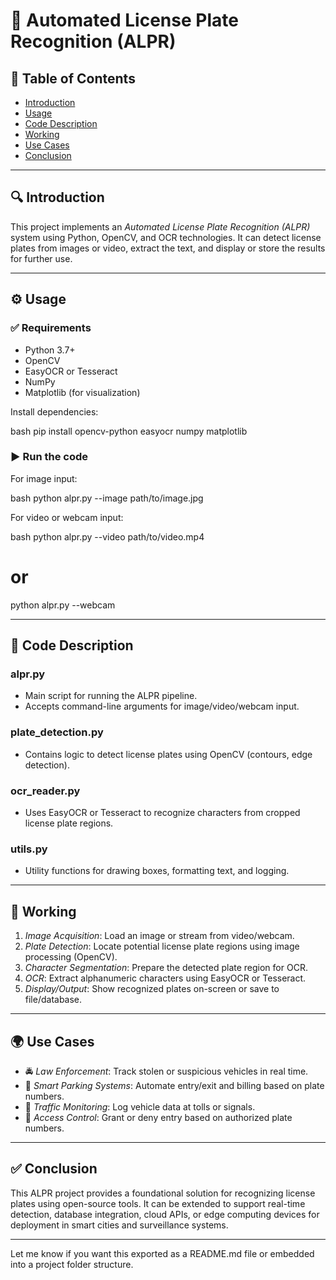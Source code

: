 
# 📸 Automated License Plate Recognition (ALPR)

## 📝 Table of Contents

* [Introduction](#introduction)
* [Usage](#usage)
* [Code Description](#code-description)
* [Working](#working)
* [Use Cases](#use-cases)
* [Conclusion](#conclusion)

---

## 🔍 Introduction

This project implements an *Automated License Plate Recognition (ALPR)* system using Python, OpenCV, and OCR technologies. It can detect license plates from images or video, extract the text, and display or store the results for further use.

---

## ⚙ Usage

### ✅ Requirements

* Python 3.7+
* OpenCV
* EasyOCR or Tesseract
* NumPy
* Matplotlib (for visualization)

Install dependencies:

bash
pip install opencv-python easyocr numpy matplotlib


### ▶ Run the code

For image input:

bash
python alpr.py --image path/to/image.jpg


For video or webcam input:

bash
python alpr.py --video path/to/video.mp4
# or
python alpr.py --webcam


---

## 🧠 Code Description

### alpr.py

* Main script for running the ALPR pipeline.
* Accepts command-line arguments for image/video/webcam input.

### plate_detection.py

* Contains logic to detect license plates using OpenCV (contours, edge detection).

### ocr_reader.py

* Uses EasyOCR or Tesseract to recognize characters from cropped license plate regions.

### utils.py

* Utility functions for drawing boxes, formatting text, and logging.

---

## 🔄 Working

1. *Image Acquisition*: Load an image or stream from video/webcam.
2. *Plate Detection*: Locate potential license plate regions using image processing (OpenCV).
3. *Character Segmentation*: Prepare the detected plate region for OCR.
4. *OCR*: Extract alphanumeric characters using EasyOCR or Tesseract.
5. *Display/Output*: Show recognized plates on-screen or save to file/database.

---

## 🌍 Use Cases

* 🚔 *Law Enforcement*: Track stolen or suspicious vehicles in real time.
* 🚗 *Smart Parking Systems*: Automate entry/exit and billing based on plate numbers.
* 🚦 *Traffic Monitoring*: Log vehicle data at tolls or signals.
* 🏢 *Access Control*: Grant or deny entry based on authorized plate numbers.

---

## ✅ Conclusion

This ALPR project provides a foundational solution for recognizing license plates using open-source tools. It can be extended to support real-time detection, database integration, cloud APIs, or edge computing devices for deployment in smart cities and surveillance systems.

---

Let me know if you want this exported as a README.md file or embedded into a project folder structure.
